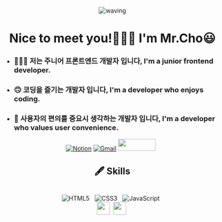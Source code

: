<div align='center'>
	
![waving](https://capsule-render.vercel.app/api?type=waving&height=200&text=ChoSeongHwan&fontAlign=60&fontAlignY=40&color=gradient)
</div>
	
<h1 align='center'>Nice to meet you!🙋🏻‍♂️ I'm Mr.Cho😃</h1>
<ul>
	<li><h3>👨🏻‍💻 저는 주니어 프론트엔드 개발자 입니다, I'm a junior frontend developer.</h3></li>
	<li><h3>🙃 코딩을 즐기는 개발자 입니다, I'm a developer who enjoys coding.</h3></li>
	<li><h3>🙂 사용자의 편의를 중요시 생각하는 개발자 입니다, I'm a developer who values user convenience.</h3></li>
</ul>

<div align='center'>
	
[![Notion](https://img.shields.io/badge/Notion-%23000000.svg?style=for-the-badge&logo=notion&logoColor=white&link=https://fallacious-sunset-fd2.notion.site/Cho-SeongHwan-d0ae488a76404bc18a3e6f41b76df14b)](https://fallacious-sunset-fd2.notion.site/Cho-SeongHwan-d0ae488a76404bc18a3e6f41b76df14b)
[![Gmail](https://img.shields.io/badge/Gmail-D14836?style=for-the-badge&logo=gmail&logoColor=white&link=mailto:choseonghwan91@gmail.com)](mailto:choseonghwan91@gmail.com)
<a href="https://velog.io/@chosh91" target="_blank"><img src="https://img.shields.io/badge/Velog-20c997?style=flat-square&logo=Vimeo&logoColor=white" style='width:87px; height:28px;'/></a> &nbsp;
</div>

<div align='center'>
	<h2> 🖋 Skills</h2></br>
	<span><img alt="HTML5" src ="https://img.shields.io/badge/HTML5-E34F26?style=flat-square&logo=HTML5&logoColor=white"/></span> &nbsp;
	<span><img alt="CSS3" src ="https://img.shields.io/badge/CSS3-1572B6?style=flat-square&logo=CSS3&logoColor=white"/></span> &nbsp;
	<span><img alt="JavaScript" src ="https://img.shields.io/badge/JavaScript-F7DF1E?style=flat-square&logo=JavaScript&logoColor=white"/></span> &nbsp; </br>
	<span><img src="https://cdn.jsdelivr.net/gh/devicons/devicon@latest/icons/react/react-original.svg" width="30px"></span>&nbsp;
	<span><img src="https://cdn.jsdelivr.net/gh/devicons/devicon@latest/icons/typescript/typescript-original.svg" width="30px"></span>&nbsp;
</div>
